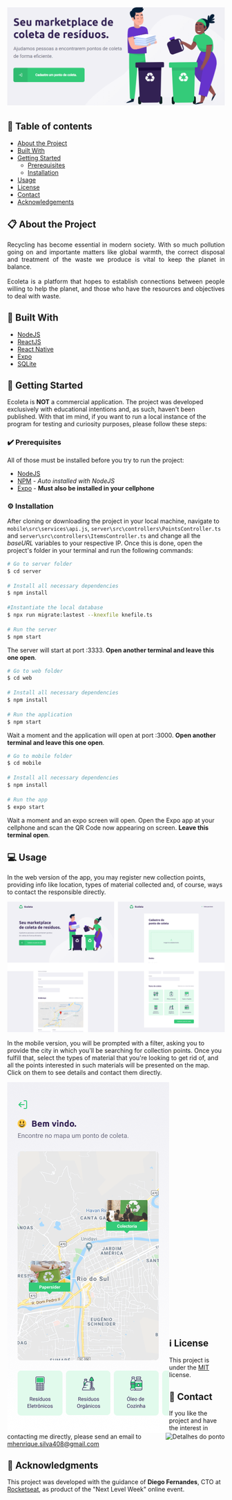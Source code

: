 <h1 align="center"><img alt="Logo" src="./web/src/assets/prints/EColeta-Landing.png" /></h1>

## :bookmark: Table of contents
- [About the Project](#clipboard-about-the-project)
- [Built With](#hammer-built-with)
- [Getting Started](#rocket-getting-started)
  - [Prerequisites](#heavy_check_mark-prerequisites)
  - [Installation](#gear-installation)
- [Usage](#computer-usage)
- [License](#information_source-license)
- [Contact](#email-contact)
- [Acknowledgements](#purple_heart-acknowledgments)

## :clipboard: About the Project
   <p align="justify">Recycling has become essential in modern society. With so much pollution going on and importante matters like global warmth, the correct disposal and treatment of the waste we produce is vital to keep the planet in balance.<br /><br />
   Ecoleta is a platform that hopes to establish connections between people willing to help the planet, and those who have the resources and objectives to deal with waste.</p>
   
## :hammer: Built With
  - [NodeJS](https://nodejs.org/en/)
  - [ReactJS](https://reactjs.org/)
  - [React Native](https://reactnative.dev/)
  - [Expo](https://expo.io/)
  - [SQLite](https://www.sqlite.org/index.html)
  
## :rocket: Getting Started
Ecoleta is **NOT** a commercial application. The project was developed exclusively with educational intentions and, as such, haven't been published. With that im mind, if you want to run a local instance of the program for testing and curiosity purposes, please follow these steps:
### :heavy_check_mark: Prerequisites
All of those must be installed before you try to run the project:
  - [NodeJS](https://nodejs.org/en/download/)
  - [NPM](https://www.npmjs.com/get-npm) - *Auto installed with NodeJS*
  - [Expo](https://expo.io/) - **Must also be installed in your cellphone**
### :gear: Installation
After cloning or downloading the project in your local machine, navigate to `mobile\src\services\api.js`, `server\src\controllers\PointsController.ts` and `server\src\controllers\ItemsController.ts` and change all the *baseURL* variables to your respective IP. Once this is done, open the project's folder in your terminal and run the following commands:
  ```bash
  # Go to server folder
  $ cd server
  
  # Install all necessary dependencies
  $ npm install
  
  #Instantiate the local database
  $ npx run migrate:lastest --knexfile knefile.ts
  
  # Run the server
  $ npm start
  ```
The server will start at port :3333. **Open another terminal and leave this one open**.
  ```bash
  # Go to web folder
  $ cd web
  
  # Install all necessary dependencies
  $ npm install
  
  # Run the application
  $ npm start
  ```
Wait a moment and the application will open at port :3000. **Open another terminal and leave this one open**.
  ```bash
  # Go to mobile folder
  $ cd mobile
  
  # Install all necessary dependencies
  $ npm install
  
  # Run the app
  $ expo start
  ```
Wait a moment and an expo screen will open. Open the Expo app at your cellphone and scan the QR Code now appearing on screen. **Leave this terminal open**.

## :computer: Usage
  In the web version of the app, you may register new collection points, providing info like location, types of material collected and, of course, ways to contact the responsible directly.
  <br />
  
  <img alt="Versão web" src="web/src/assets/prints/EColeta-1.svg">
  
  In the mobile version, you will be prompted with a filter, asking you to provide the city in which you'll be searching for collection points. Once you fulfill that, select the types of material that you're looking to get rid of, and all the points interested in such materials will be presented on the map. Click on them to see details and contact them directly.
  
  <img align="left" alt="Pontos no mapa" src="web/src/assets/prints/EColeta-2.png">
  <img align="right" alt="Detalhes do ponto" src="web/src/assets/prints/EColeta-3.svg">
  
  <br /><br /><br /><br /><br /><br /><br /><br /><br /><br /><br /><br /><br /><br /><br /><br /><br /><br /><br /><br /><br /><br /><br /><br /><br /><br /><br /><br /><br /><br /><br /><br /><br />
    
## :information_source: License
  This project is under the [MIT](LICENSE.md) license.
## :email: Contact
  If you like the project and have the interest in contacting me directly, please send an email to [mhenrique.silva408@gmail.com](mhenrique.silva408@gmail.com)
## :purple_heart: Acknowledgments
  This project was developed with the guidance of **Diego Fernandes**, CTO at [Rocketseat](https://rocketseat.com.br/), as product of the "Next Level Week" online event.

